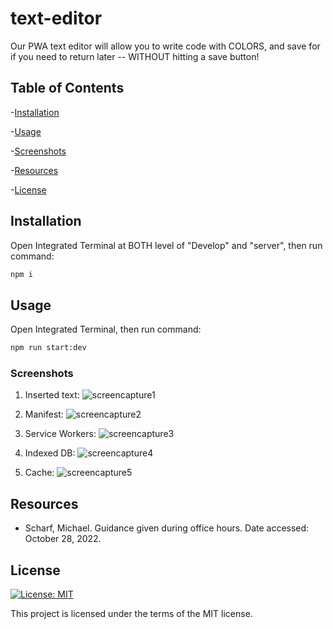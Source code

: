 # text-editor

Our PWA text editor will allow you to write code with COLORS, and save for if you need to return later -- WITHOUT hitting a save button!

## Table of Contents

-[Installation](#installation)

-[Usage](#usage)

-[Screenshots](#screenshots)

-[Resources](#resources)

-[License](#license)

## Installation

Open Integrated Terminal at BOTH level of "Develop" and "server", then run command:

```sh
npm i
```

## Usage

Open Integrated Terminal, then run command:
```sh
npm run start:dev
```

### Screenshots

1) Inserted text:
![screencapture1](https://user-images.githubusercontent.com/108099192/198724721-e41dc890-e45b-4661-a44c-73666a27e429.png)

2) Manifest:
![screencapture2](https://user-images.githubusercontent.com/108099192/198724720-1999e839-37b8-4f30-bef5-bd3ec7a4bb3a.png)

3) Service Workers:
![screencapture3](https://user-images.githubusercontent.com/108099192/198724718-4f58bb40-cf98-4feb-9456-8e20c45814d7.png)

4) Indexed DB:
![screencapture4](https://user-images.githubusercontent.com/108099192/198724713-eb8fe8cc-5993-4fea-ad12-191443153dfc.png)

5) Cache:
![screencapture5](https://user-images.githubusercontent.com/108099192/198724722-81a24588-0e88-4be8-b51c-ea5325ce335f.png)

## Resources

- Scharf, Michael. Guidance given during office hours. Date accessed: October 28, 2022.

## License

[![License: MIT](https://img.shields.io/badge/License-MIT-yellow.svg)](https://opensource.org/licenses/MIT)

This project is licensed under the terms of the MIT license.
